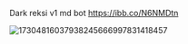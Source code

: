 Dark reksi v1 md bot
https://ibb.co/N6NMDtn

![17304816037938245666997831418457](https://github.com/user-attachments/assets/05984d00-6cf4-42b8-a4a2-18230a0f7f7d)

<!---
https://ibb.co/N6NMDtnDilshan765/Dilshan765 is a ✨ special ✨ repository because its `README.md` (this file) appears on your GitHub profile.
You can click the Preview link to take a look at your changes.
--->

